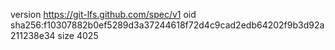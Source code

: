 version https://git-lfs.github.com/spec/v1
oid sha256:f10307882b0ef5289d3a37244618f72d4c9cad2edb64202f9b3d92a211238e34
size 4025
